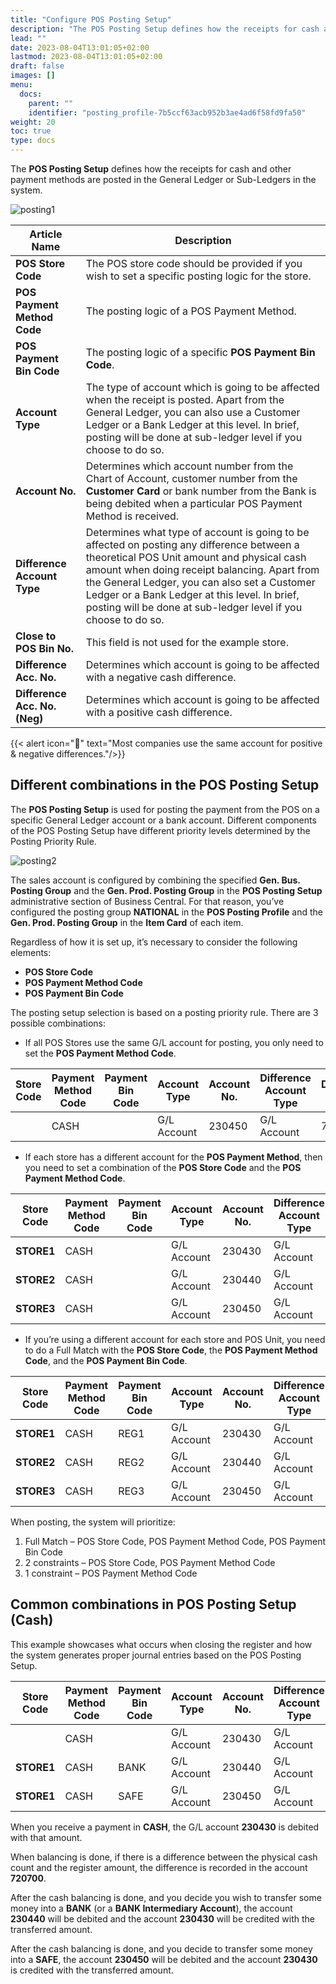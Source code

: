 ```yaml
---
title: "Configure POS Posting Setup"
description: "The POS Posting Setup defines how the receipts for cash and other payment methods are posted in the General Ledger or Sub-Ledgers in the system. "
lead: ""
date: 2023-08-04T13:01:05+02:00
lastmod: 2023-08-04T13:01:05+02:00
draft: false
images: []
menu:
  docs:
    parent: ""
    identifier: "posting_profile-7b5ccf63acb952b3ae4ad6f58fd9fa50"
weight: 20
toc: true
type: docs
---
```


The **POS Posting Setup** defines how the receipts for cash and other payment methods are posted in the General Ledger or Sub-Ledgers in the system.  

![posting1](posting1.PNG)

| Article Name      | Description |
| ----------- | ----------- |
| **POS Store Code** | The POS store code should be provided if you wish to set a specific posting logic for the store. | 
| **POS Payment Method Code** | The posting logic of a POS Payment Method. |
| **POS Payment Bin Code** | The posting logic of a specific **POS Payment Bin Code**. |
| **Account Type** | The type of account which is going to be affected when the receipt is posted. Apart from the General Ledger, you can also use a Customer Ledger or a Bank Ledger at this level. In brief, posting will be done at sub-ledger level if you choose to do so.  | 
| **Account No.** | Determines which account number from the Chart of Account, customer number from the **Customer Card** or bank number from the Bank is being debited when a particular POS Payment Method is received. |
| **Difference Account Type** | Determines what type of account is going to be affected on posting any difference between a theoretical POS Unit amount and physical cash amount when doing receipt balancing. Apart from the General Ledger, you can also set a Customer Ledger or a Bank Ledger at this level. In brief, posting will be done at sub-ledger level if you choose to do so. |
| **Close to POS Bin No.** | This field is not used for the example store. |
| **Difference Acc. No.** | Determines which account is going to be affected with a negative cash difference. | 
| **Difference Acc. No. (Neg)** | Determines which account is going to be affected with a positive cash difference. |

{{< alert icon="📝" text="Most companies use the same account for positive & negative differences."/>}}

## Different combinations in the POS Posting Setup 

The **POS Posting Setup** is used for posting the payment from the POS on a specific General Ledger account or a bank account. Different components of the POS Posting Setup have different priority levels determined by the Posting Priority Rule.  

![posting2](posting2.PNG)

The sales account is configured by combining the specified **Gen. Bus. Posting Group** and the **Gen. Prod. Posting Group** in the **POS Posting Setup** administrative section of Business Central. For that reason, you’ve configured the posting group **NATIONAL** in the **POS Posting Profile** and the **Gen. Prod. Posting Group** in the **Item Card** of each item.  

Regardless of how it is set up, it’s necessary to consider the following elements: 

- **POS Store Code**
- **POS Payment Method Code** 
- **POS Payment Bin Code** 

The posting setup selection is based on a posting priority rule. There are 3 possible combinations: 

- If all POS Stores use the same G/L account for posting, you only need to set the **POS Payment Method Code**.  

| Store Code    | Payment Method Code  | Payment Bin Code   |  Account Type  | Account No. | Difference Account Type | Difference Acc. No. | Difference Acc. No. (Neg)  |
| ----------- | ----------- | ----------- | ----------- | ----------- | ----------- | ----------- | ----------- |
|  | CASH | | G/L Account | 230450 | G/L Account | 720700 | 720700 |

- If each store has a different account for the **POS Payment Method**, then you need to set a combination of the **POS Store Code** and the **POS Payment Method Code**. 

| Store Code    | Payment Method Code  | Payment Bin Code   |  Account Type  | Account No. | Difference Account Type | Difference Acc. No. | Difference Acc. No. (Neg)  |
| ----------- | ----------- | ----------- | ----------- | ----------- | ----------- | ----------- | ----------- |
| **STORE1**  | CASH  | | G/L Account | 230430 | G/L Account | 720700 | 720700 |
| **STORE2**   | CASH | | G/L Account | 230440 | G/L Account | 720700 | 720700 |
| **STORE3**   | CASH | | G/L Account | 230450 | G/L Account | 720700 | 720700 |

- If you’re using a different account for each store and POS Unit, you need to do a Full Match with the **POS Store Code**, the **POS Payment Method Code**, and the **POS Payment Bin Code**.

| Store Code    | Payment Method Code  | Payment Bin Code   |  Account Type  | Account No. | Difference Account Type | Difference Acc. No. | Difference Acc. No. (Neg)  |
| ----------- | ----------- | ----------- | ----------- | ----------- | ----------- | ----------- | ----------- |
| **STORE1**  | CASH  | REG1 | G/L Account | 230430 | G/L Account | 720700 | 720700 |
| **STORE2**   | CASH | REG2 | G/L Account | 230440 | G/L Account | 720700 | 720700 |
| **STORE3**   | CASH | REG3 | G/L Account | 230450 | G/L Account | 720700 | 720700 |

When posting, the system will prioritize: 

1. Full Match – POS Store Code, POS Payment Method Code, POS Payment Bin Code
2. 2 constraints – POS Store Code, POS Payment Method Code
3. 1 constraint – POS Payment Method Code

## Common combinations in POS Posting Setup (Cash) 

This example showcases what occurs when closing the register and how the system generates proper journal entries based on the POS Posting Setup. 

| Store Code    | Payment Method Code  | Payment Bin Code   |  Account Type  | Account No. | Difference Account Type | Difference Acc. No. | Difference Acc. No. (Neg)  |
| ----------- | ----------- | ----------- | ----------- | ----------- | ----------- | ----------- | ----------- |
|  | CASH  | | G/L Account | 230430 | G/L Account | 720700 | 720700 |
| **STORE1**   | CASH | BANK | G/L Account | 230440 | G/L Account | 720700 | 720700 |
| **STORE1**   | CASH | SAFE | G/L Account | 230450 | G/L Account | 720700 | 720700 |

When you receive a payment in **CASH**, the G/L account **230430** is debited with that amount.  

When balancing is done, if there is a difference between the physical cash count and the register amount, the difference is recorded in the account **720700**. 

After the cash balancing is done, and you decide you wish to transfer some money into a **BANK** (or a **BANK Intermediary Account**), the account **230440** will be debited and the account **230430** will be credited with the transferred amount. 

After the cash balancing is done, and you decide to transfer some money into a **SAFE**, the account **230450** will be debited and the account **230430** is credited with the transferred amount. 